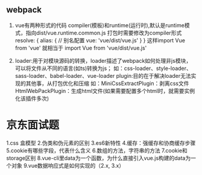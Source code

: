 ## webpack 
1. vue有两种形式的代码 compiler(模板)和runtime(运行时),默认是runtime模式，指向dist/vue.runtime.common.js
  打包时需要修改为compiler形式
  resolve: {
    alias: { // 别名配置
      vue: 'vue/dist/vue.js' 
    }
  }
  这样import Vue from 'vue' 就相当于 import Vue from 'vue/dist/vue.js'

2. loader:用于对模块源码的转换，loader描述了webpack如何处理非js模块，可以将文件从不同的语言(如ts)转换为js；
  如：css-loader、style-loader、sass-loader、babel-loader、vue-loader
  plugin:目的在于解决loader无法实现的其他事，从打包优化和压缩 如：MiniCssExtractPlugin：剥离css文件
  HtmlWebPackPlugin：生成html文件(如果需要配置多个html时，就需要实例化该插件多次)

# 京东面试题
1.css 盒模型
2.伪类和伪元素的区别
3.es6新特性
4.缓存：强缓存和协商缓存步骤 
5.cookie有哪些字段，代表什么含义
6.数组的方法，字符串的方法
7.cookie和storage区别
8.vue-cli里data为一个函数，为什么直接引入vue.js构建的data为一个对象
9.vue数据响应式是如何实现的（2.x, 3.x）
